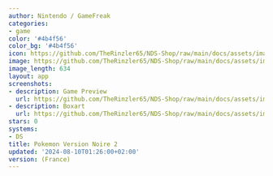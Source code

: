 ```yaml
---
author: Nintendo / GameFreak
categories:
- game
color: '#4b4f56'
color_bg: '#4b4f56'
icon: https://github.com/TheRinzler65/NDS-Shop/raw/main/docs/assets/images/icons/pokemonnoir2.png
image: https://github.com/TheRinzler65/NDS-Shop/raw/main/docs/assets/images/icons/pokemonnoir2.png
image_length: 634
layout: app
screenshots:
- description: Game Preview
  url: https://github.com/TheRinzler65/NDS-Shop/raw/main/docs/assets/images/screenshots/pokemonnoir2/pokemonnoir2.png
- description: Boxart
  url: https://github.com/TheRinzler65/NDS-Shop/raw/main/docs/assets/images/boxart/Pokemon%20-%20Version%20Noire%202%20(France)%20(NDSi%20Enhanced).nds.png
stars: 0
systems:
- DS
title: Pokemon Version Noire 2
updated: '2024-08-10T01:26:00+02:00'
version: (France)
---
```

